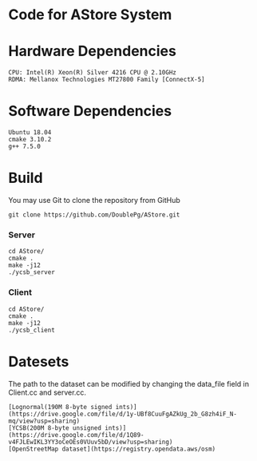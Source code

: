 # Code for AStore System

# Hardware Dependencies 

    CPU: Intel(R) Xeon(R) Silver 4216 CPU @ 2.10GHz
    RDMA: Mellanox Technologies MT27800 Family [ConnectX-5]
    
# Software Dependencies

    Ubuntu 18.04 
    cmake 3.10.2
    g++ 7.5.0

# Build

You may use Git to clone the repository from GitHub 

    git clone https://github.com/DoublePg/AStore.git

### Server

    cd AStore/
    cmake .
    make -j12
    ./ycsb_server

### Client

    cd AStore/
    cmake .
    make -j12
    ./ycsb_client

# Datesets

The path to the dataset can be modified by changing the data_file field in Client.cc and server.cc.

    [Lognormal(190M 8-byte signed ints)](https://drive.google.com/file/d/1y-UBf8CuuFgAZkUg_2b_G8zh4iF_N-mq/view?usp=sharing)
    [YCSB(200M 8-byte unsigned ints)](https://drive.google.com/file/d/1Q89-v4FJLEwIKL3YY3oCeOEs0VUuv5bD/view?usp=sharing)
    [OpenStreetMap dataset](https://registry.opendata.aws/osm)

